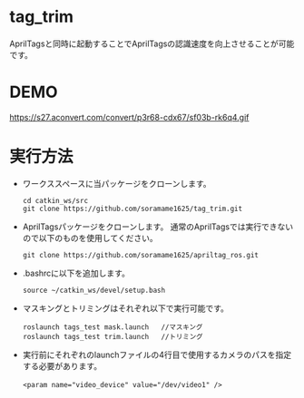 
# tag_trim　　
AprilTagsと同時に起動することでAprilTagsの認識速度を向上させることが可能です。

# DEMO
   https://s27.aconvert.com/convert/p3r68-cdx67/sf03b-rk6q4.gif

# 実行方法
- ワークススペースに当パッケージをクローンします。
  ```
  cd catkin_ws/src
  git clone https://github.com/soramame1625/tag_trim.git
  ```
- AprilTagsパッケージをクローンします。
  通常のAprilTagsでは実行できないので以下のものを使用してください。
  ```
  git clone https://github.com/soramame1625/apriltag_ros.git
  ```
- .bashrcに以下を追加します。
  ```
  source ~/catkin_ws/devel/setup.bash
  ```
- マスキングとトリミングはそれぞれ以下で実行可能です。
  ```
  roslaunch tags_test mask.launch   //マスキング
  roslaunch tags_test trim.launch   //トリミング
  ```
- 実行前にそれぞれのlaunchファイルの4行目で使用するカメラのパスを指定する必要があります。
  ```
  <param name="video_device" value="/dev/video1" />　
  ```
